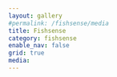 ```yaml
---
layout: gallery
#permalink: /fishsense/media
title: Fishsense
category: fishsense
enable_nav: false
grid: true
media: 
---
```




